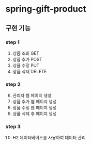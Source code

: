 # spring-gift-product

## 구현 기능
### step 1
1. 상품 조회 GET
2. 상품 추가 POST
3. 상품 수정 PUT
4. 상품 삭제 DELETE
### step 2
6. 관리자 웹 페이지 생성
6. 상품 추가 웹 페이지 생성
7. 상품 수정 웹 페이지 생성
8. 상품 삭제 후 페이지 생성
### step 3
10. H2 데이터베이스를 사용하여 데이터 관리